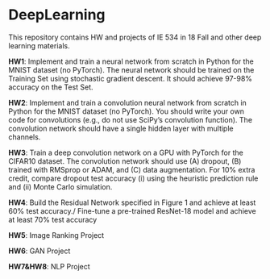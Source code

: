 # DeepLearning
This repository contains HW and projects of IE 534 in 18 Fall and other deep learning materials.

**HW1**: Implement and train a neural network from scratch in Python for the MNIST dataset (no PyTorch). The neural network should be trained on the Training Set using stochastic gradient descent. It should achieve 97-98% accuracy on the Test Set.

**HW2**: Implement and train a convolution neural network from scratch in Python for the MNIST dataset (no PyTorch). You should write your own code for convolutions (e.g., do not use SciPy’s convolution function). The convolution network should have a single hidden layer with multiple channels.

**HW3**: Train a deep convolution network on a GPU with PyTorch for the CIFAR10 dataset. The convolution network should use (A) dropout, (B) trained with RMSprop or ADAM, and (C) data augmentation. For 10% extra credit, compare dropout test accuracy (i) using the heuristic prediction rule and (ii) Monte Carlo simulation.

**HW4**: Build the Residual Network specified in Figure 1 and achieve at least 60% test accuracy./
     Fine-tune a pre-trained ResNet-18 model and achieve at least 70% test accuracy
     
**HW5**: Image Ranking Project

**HW6**: GAN Project

**HW7&HW8**: NLP Project
